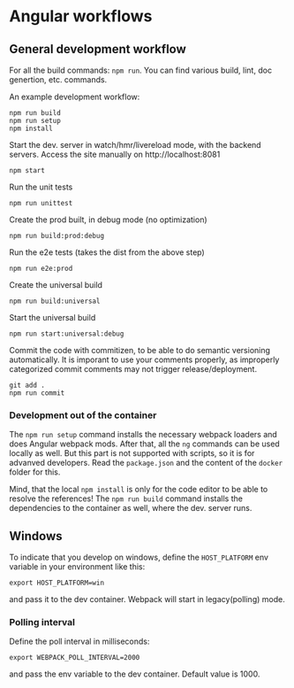 # Angular workflows

## General development workflow

For all the build commands: `npm run`. You can find various build, lint, doc genertion, etc. commands.

An example development workflow:

```
npm run build
npm run setup
npm install
```

Start the dev. server in watch/hmr/livereload mode, with the backend servers. Access the site manually on http://localhost:8081

`npm start`

Run the unit tests

`npm run unittest`

Create the prod built, in debug mode (no optimization)

`npm run build:prod:debug`

Run the e2e tests (takes the dist from the above step)

`npm run e2e:prod`

Create the universal build

`npm run build:universal`

Start the universal build

`npm run start:universal:debug`

Commit the code with commitizen, to be able to do semantic versioning automatically. It is imporant to use your comments properly, as improperly categorized commit comments may not trigger release/deployment.

```
git add .
npm run commit
```

### Development out of the container

The `npm run setup` command installs the necessary webpack loaders and does Angular webpack mods. After that, all the `ng` commands can be used locally as well. But this part is not supported with scripts, so it is for advanved developers. Read the `package.json` and the content of the `docker` folder for this.

Mind, that the local `npm install` is only for the code editor to be able to resolve the references! The `npm run build` command installs the dependencies to the container as well, where the dev. server runs.

## Windows

To indicate that you develop on windows, define the `HOST_PLATFORM` env variable in your environment like this:

`export HOST_PLATFORM=win`

and pass it to the dev container. Webpack will start in legacy(polling) mode.

### Polling interval

Define the poll interval in milliseconds:

`export WEBPACK_POLL_INTERVAL=2000`

and pass the env variable to the dev container. Default value is 1000.
